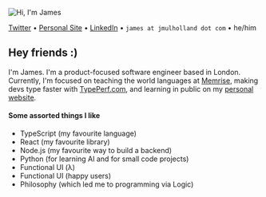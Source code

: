 ![Hi, I'm James](https://readme-typing-svg.herokuapp.com?font=monaco&color=1D4A7D&size=36&vCenter=true&lines=Hi%2C+I'm+James)

[Twitter](https://twitter.com/mulholio) • [Personal Site](https://jmulholland.com/) • [LinkedIn](https://www.linkedin.com/) • `james at jmulholland dot com` • he/him

## Hey friends :)

I'm James. I'm a product-focused software engineer based in London.
Currently, I'm focused on teaching the world languages at [Memrise](https://memrise.com/), making devs type faster with [TypePerf.com](https://typeperf.com), and learning in public on my [personal website](https://jmulholland.com/).

#### Some assorted things I like

- TypeScript (my favourite language)
- React (my favourite library)
- Node.js (my favourite way to build a backend)
- Python (for learning AI and for small code projects)
- Functional UI (λ)
- Functional UI (happy users)
- Philosophy (which led me to programming via Logic)
